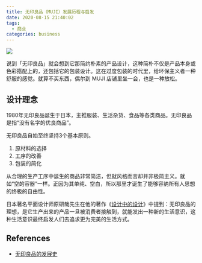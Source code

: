 ```yaml
---
title: 无印良品（MUJI）发展历程与启发
date: 2020-08-15 21:40:02
tags:
  - 商业
categories: business
---
```


![](/images/business/MUJI-store.jpeg)

说到「无印良品」就会想到它那简约朴素的产品设计，这种简朴不仅是产品本身或色彩搭配上的，还包括它的包装设计。这在过度包装的时代里，给环保主义者一种舒服的感觉。就算不买东西，偶尔到 MUJI 店铺里坐一会，也是一种放松。

## 设计理念

1980年无印良品诞生于日本，主推服装、生活杂货、食品等各类商品。无印良品是指“没有名字的优良商品”。

无印良品自始至终坚持3个基本原则。

1. 原材料的选择
2. 工序的改善
3. 包装的简化

从合理的生产工序中诞生的商品非常简洁，但就风格而言却并非极简主义。就如“空的容器”一样。正因为其单纯、空白，所以那里才诞生了能够容纳所有人思想的终极的自由性。


日本著名平面设计师原研哉先生在他的著作《[设计中的设计](https://union-click.jd.com/jdc?e=&p=JF8BALcJK1olXDYCVV9bCEgVBF9MRANLAjZbERscSkAJHTdNTwcKBlMdBgABFksWAmkIGFkSQl9HCANtXhkTAj9tGz91J0ZkDF0ieBN8ADN-a1cZbQcyVF9cCk4XB2oKHWslXQEyHzBcOEonA2gKGVIXVQMHV1lVCnsQA2Y4Rh9HB05XBB0PQHsnM2w4K2sVbQUyFjBYW0wSVjsLHQlGWwUHVlpaWE9CBTtfGF1GX1YAUldVDnsVAm4MEms)》中提到：无印良品的理想，是它生产出来的产品一旦被消费者接触到，就能发出一种新的生活意识，这种生活意识最终启发人们去追求更为完美的生活方式。



## References

- [无印良品的发展史](https://zhuanlan.zhihu.com/p/326815718)